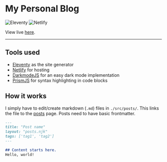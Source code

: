 # My Personal Blog
![Eleventy](https://img.shields.io/badge/Eleventy-696969?style=for-the-badge&logo=eleventy&logoColor=white)
![Netlify](https://img.shields.io/badge/Netlify-696969?style=for-the-badge&logo=netlify&logoColor=white)

View live [here](https://milavblog.netlify.app).

---

## Tools used
- [Eleventy](https://www.11ty.dev/) as the site generator
- [Netlify](https://netlify.app/) for hosting
- [DarkmodeJS](https://darkmodejs.learn.uno) for an easy dark mode implementation
- [PrismJS](https://prismjs.com/) for syntax highlighting in code blocks

## How it works
I simply have to edit/create markdown (`.md`) files in `./src/posts/`. This links the file to the [posts](https://milavblog.netlify.app/posts/) page. 
Posts need to have basic frontmatter.

```markdown
---
title: "Post name"
layout: "posts.njk"
tags: ['tag1', 'tag2']
---

## Content starts here.
Hello, world!
```
